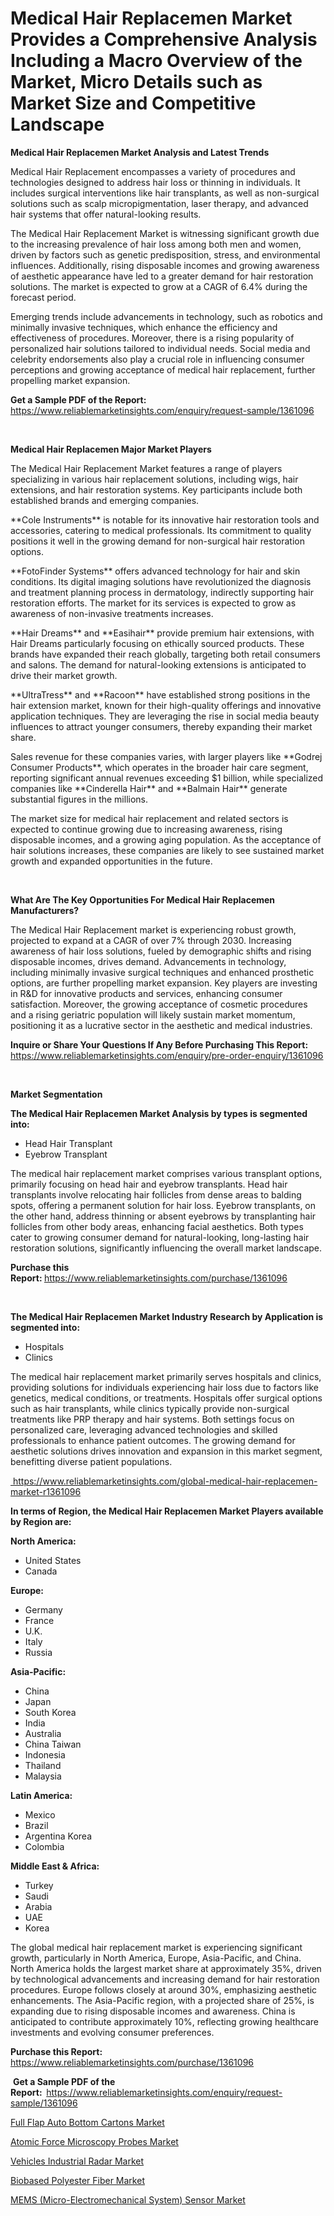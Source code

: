 <p><h1>Medical Hair Replacemen Market Provides a Comprehensive Analysis Including a Macro Overview of the Market, Micro Details such as Market Size and Competitive Landscape</h1></p><p><strong>Medical Hair Replacemen Market Analysis and Latest Trends</strong></p>
<p><p>Medical Hair Replacement encompasses a variety of procedures and technologies designed to address hair loss or thinning in individuals. It includes surgical interventions like hair transplants, as well as non-surgical solutions such as scalp micropigmentation, laser therapy, and advanced hair systems that offer natural-looking results. </p><p>The Medical Hair Replacement Market is witnessing significant growth due to the increasing prevalence of hair loss among both men and women, driven by factors such as genetic predisposition, stress, and environmental influences. Additionally, rising disposable incomes and growing awareness of aesthetic appearance have led to a greater demand for hair restoration solutions. The market is expected to grow at a CAGR of 6.4% during the forecast period. </p><p>Emerging trends include advancements in technology, such as robotics and minimally invasive techniques, which enhance the efficiency and effectiveness of procedures. Moreover, there is a rising popularity of personalized hair solutions tailored to individual needs. Social media and celebrity endorsements also play a crucial role in influencing consumer perceptions and growing acceptance of medical hair replacement, further propelling market expansion.</p></p>
<p><strong>Get a Sample PDF of the Report:&nbsp;</strong> <a href="https://www.reliablemarketinsights.com/enquiry/request-sample/1361096?utm_campaign=1338&utm_medium=2&utm_source=Github&utm_content=ia&utm_term=11102024&utm_id=medical-hair-replacemen">https://www.reliablemarketinsights.com/enquiry/request-sample/1361096</a></p>
<p>&nbsp;</p>
<p><strong>Medical Hair Replacemen Major Market Players</strong></p>
<p><p>The Medical Hair Replacement Market features a range of players specializing in various hair replacement solutions, including wigs, hair extensions, and hair restoration systems. Key participants include both established brands and emerging companies.</p><p>**Cole Instruments** is notable for its innovative hair restoration tools and accessories, catering to medical professionals. Its commitment to quality positions it well in the growing demand for non-surgical hair restoration options.</p><p>**FotoFinder Systems** offers advanced technology for hair and skin conditions. Its digital imaging solutions have revolutionized the diagnosis and treatment planning process in dermatology, indirectly supporting hair restoration efforts. The market for its services is expected to grow as awareness of non-invasive treatments increases.</p><p>**Hair Dreams** and **Easihair** provide premium hair extensions, with Hair Dreams particularly focusing on ethically sourced products. These brands have expanded their reach globally, targeting both retail consumers and salons. The demand for natural-looking extensions is anticipated to drive their market growth.</p><p>**UltraTress** and **Racoon** have established strong positions in the hair extension market, known for their high-quality offerings and innovative application techniques. They are leveraging the rise in social media beauty influences to attract younger consumers, thereby expanding their market share.</p><p>Sales revenue for these companies varies, with larger players like **Godrej Consumer Products**, which operates in the broader hair care segment, reporting significant annual revenues exceeding $1 billion, while specialized companies like **Cinderella Hair** and **Balmain Hair** generate substantial figures in the millions.</p><p>The market size for medical hair replacement and related sectors is expected to continue growing due to increasing awareness, rising disposable incomes, and a growing aging population. As the acceptance of hair solutions increases, these companies are likely to see sustained market growth and expanded opportunities in the future.</p></p>
<p>&nbsp;</p>
<p><strong>What Are The Key Opportunities For Medical Hair Replacemen Manufacturers?</strong></p>
<p><p>The Medical Hair Replacement market is experiencing robust growth, projected to expand at a CAGR of over 7% through 2030. Increasing awareness of hair loss solutions, fueled by demographic shifts and rising disposable incomes, drives demand. Advancements in technology, including minimally invasive surgical techniques and enhanced prosthetic options, are further propelling market expansion. Key players are investing in R&D for innovative products and services, enhancing consumer satisfaction. Moreover, the growing acceptance of cosmetic procedures and a rising geriatric population will likely sustain market momentum, positioning it as a lucrative sector in the aesthetic and medical industries.</p></p>
<p><strong>Inquire or Share Your Questions If Any Before Purchasing This Report:</strong> <a href="https://www.reliablemarketinsights.com/enquiry/pre-order-enquiry/1361096?utm_campaign=1338&utm_medium=2&utm_source=Github&utm_content=ia&utm_term=11102024&utm_id=medical-hair-replacemen">https://www.reliablemarketinsights.com/enquiry/pre-order-enquiry/1361096</a></p>
<p>&nbsp;</p>
<p><strong>Market Segmentation</strong></p>
<p><strong>The Medical Hair Replacemen Market Analysis by types is segmented into:</strong></p>
<p><ul><li>Head Hair Transplant</li><li>Eyebrow Transplant</li></ul></p>
<p><p>The medical hair replacement market comprises various transplant options, primarily focusing on head hair and eyebrow transplants. Head hair transplants involve relocating hair follicles from dense areas to balding spots, offering a permanent solution for hair loss. Eyebrow transplants, on the other hand, address thinning or absent eyebrows by transplanting hair follicles from other body areas, enhancing facial aesthetics. Both types cater to growing consumer demand for natural-looking, long-lasting hair restoration solutions, significantly influencing the overall market landscape.</p></p>
<p><strong>Purchase this Report:&nbsp;</strong><a href="https://www.reliablemarketinsights.com/purchase/1361096?utm_campaign=1338&utm_medium=2&utm_source=Github&utm_content=ia&utm_term=11102024&utm_id=medical-hair-replacemen">https://www.reliablemarketinsights.com/purchase/1361096</a></p>
<p>&nbsp;</p>
<p><strong>The Medical Hair Replacemen Market Industry Research by Application is segmented into:</strong></p>
<p><ul><li>Hospitals</li><li>Clinics</li></ul></p>
<p><p>The medical hair replacement market primarily serves hospitals and clinics, providing solutions for individuals experiencing hair loss due to factors like genetics, medical conditions, or treatments. Hospitals offer surgical options such as hair transplants, while clinics typically provide non-surgical treatments like PRP therapy and hair systems. Both settings focus on personalized care, leveraging advanced technologies and skilled professionals to enhance patient outcomes. The growing demand for aesthetic solutions drives innovation and expansion in this market segment, benefitting diverse patient populations.</p></p>
<p><a href="https://www.reliablemarketinsights.com/global-medical-hair-replacemen-market-r1361096?utm_campaign=1338&utm_medium=2&utm_source=Github&utm_content=ia&utm_term=11102024&utm_id=medical-hair-replacemen">&nbsp;https://www.reliablemarketinsights.com/global-medical-hair-replacemen-market-r1361096</a></p>
<p><strong>In terms of Region, the Medical Hair Replacemen Market Players available by Region are:</strong></p>
<p>
    <p> <strong> North America: </strong>
        <ul>
            <li>United States</li>
            <li>Canada</li>
        </ul>
        </p> 
    <p> <strong> Europe: </strong>
        <ul>
            <li>Germany</li>
            <li>France</li>
            <li>U.K.</li>
            <li>Italy</li>
            <li>Russia</li>
        </ul>
        </p> 
    <p> <strong> Asia-Pacific: </strong>
        <ul>
            <li>China</li>
            <li>Japan</li>
            <li>South Korea</li>
            <li>India</li>
            <li>Australia</li>
            <li>China Taiwan</li>
            <li>Indonesia</li>
            <li>Thailand</li>
            <li>Malaysia</li>
        </ul>
        </p> 
    <p> <strong> Latin America: </strong>
        <ul>
            <li>Mexico</li>
            <li>Brazil</li>
            <li>Argentina Korea</li>
            <li>Colombia</li>
        </ul>
        </p> 
    <p> <strong> Middle East & Africa: </strong>
        <ul>
            <li>Turkey</li>
            <li>Saudi</li>
            <li>Arabia</li>
            <li>UAE</li>
            <li>Korea</li>
        </ul>
    </p>
    </p>
<p><p>The global medical hair replacement market is experiencing significant growth, particularly in North America, Europe, Asia-Pacific, and China. North America holds the largest market share at approximately 35%, driven by technological advancements and increasing demand for hair restoration procedures. Europe follows closely at around 30%, emphasizing aesthetic enhancements. The Asia-Pacific region, with a projected share of 25%, is expanding due to rising disposable incomes and awareness. China is anticipated to contribute approximately 10%, reflecting growing healthcare investments and evolving consumer preferences.</p></p>
<p><strong>Purchase this Report: </strong><a href="https://www.reliablemarketinsights.com/purchase/1361096?utm_campaign=1338&utm_medium=2&utm_source=Github&utm_content=ia&utm_term=11102024&utm_id=medical-hair-replacemen">https://www.reliablemarketinsights.com/purchase/1361096</a></p>
<p>&nbsp;<strong>Get a Sample PDF of the Report:&nbsp;&nbsp;</strong><a href="https://www.reliablemarketinsights.com/enquiry/request-sample/1361096?utm_campaign=1338&utm_medium=2&utm_source=Github&utm_content=ia&utm_term=11102024&utm_id=medical-hair-replacemen">https://www.reliablemarketinsights.com/enquiry/request-sample/1361096</a></p>
<p><strong></strong></p>
<p><p><a href="https://www.linkedin.com/pulse/full-flap-auto-bottom-cartons-momentum-charting-118-cagr-path-y5q4e?utm_campaign=1338&utm_medium=2&utm_source=Github&utm_content=ia&utm_term=11102024&utm_id=medical-hair-replacemen">Full Flap Auto Bottom Cartons Market</a></p><p><a href="https://www.linkedin.com/pulse/future-atomic-force-microscopy-probes-market-global-forecast-i4txc?utm_campaign=1338&utm_medium=2&utm_source=Github&utm_content=ia&utm_term=11102024&utm_id=medical-hair-replacemen">Atomic Force Microscopy Probes Market</a></p><p><a href="https://www.linkedin.com/pulse/comprehensive-look-product-type-long-range-radar-lrrshort-medium-wqhre?utm_campaign=1338&utm_medium=2&utm_source=Github&utm_content=ia&utm_term=11102024&utm_id=medical-hair-replacemen">Vehicles Industrial Radar Market</a></p><p><a href="https://www.linkedin.com/pulse/biobased-polyester-fiber-market-evolution-future-outlook-forecasting-llzmf?utm_campaign=1338&utm_medium=2&utm_source=Github&utm_content=ia&utm_term=11102024&utm_id=medical-hair-replacemen">Biobased Polyester Fiber Market</a></p><p><a href="https://www.linkedin.com/pulse/mems-micro-electromechanical-system-sensor-market-trends-insights-idxue?utm_campaign=1338&utm_medium=2&utm_source=Github&utm_content=ia&utm_term=11102024&utm_id=medical-hair-replacemen">MEMS (Micro-Electromechanical System) Sensor Market</a></p></p>